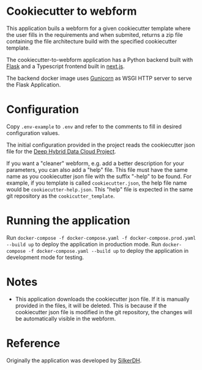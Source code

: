 # Cookiecutter to webform

This application buils a webform for a given cookiecutter template where the user fills in the requirements and when submited, returns a zip file containing the file architecture build with the specified cookiecutter template.
 
The cookiecutter-to-webform application has a Python backend built with [Flask](https://flask.palletsprojects.com/) and a Typescript frontend built in [next.js](https://nextjs.org/).

The backend docker image uses [Gunicorn](https://gunicorn.org/) as WSGI HTTP server to serve the Flask Application.

# Configuration

Copy `.env-example` to `.env` and refer to the comments to fill in desired configuration values.

The initial configuration provided in the project reads the cookiecutter json file for the [Deep Hybrid Data Cloud Project](https://github.com/deephdc/cookiecutter-deep/).

If you want a "cleaner" webform, e.g. add a better description for your parameters, you can also add a "help" file. This file must have the same name as you cookiecutter json file with the suffix "-help" to be found. For example, if you template is called `cookiecutter.json`, the help file name would be `cookiecutter-help.json`.
This "help" file is expected in the same git repository as the `cookicutter_template`.

# Running the application

Run `docker-compose -f docker-compose.yaml -f docker-compose.prod.yaml --build up` to deploy the application in production mode.
Run `docker-compose -f docker-compose.yaml --build up` to deploy the application in development mode for testing.



# Notes

- This application downloads the cookiecutter json file. If it is manually provided in the files, it will be deleted. This is because if the cookiecutter json file is modified in the git repository, the changes will be automatically visible in the webform.

# Reference

Originally the application was developed by [SilkerDH](https://github.com/SilkeDH/cookiecutter-to-webform).

